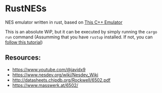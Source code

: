 # RustNESs
NES emulator written in rust, based on [This C++ Emulator](https://github.com/OneLoneCoder/olcNES)

This is an absolute WiP, but it can be executed by simply running the `cargo run` command (Assumming that you have `rustup` installed. If not, you can [follow this tutorial](https://doc.rust-lang.org/book/ch01-01-installation.html#installation))

## Resources:
- https://www.youtube.com/@javidx9
- https://www.nesdev.org/wiki/Nesdev_Wiki
- http://datasheets.chipdb.org/Rockwell/6502.pdf
- https://www.masswerk.at/6502/
